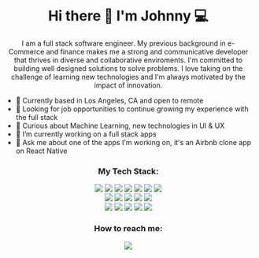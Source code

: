 <!--
**Skydodle/Skydodle** is a ✨ _special_ ✨ repository because its `README.md` (this file) appears on your GitHub profile.

Here are some ideas to get you started:

- 🔭 I’m currently working on ...
- 🌱 I’m currently learning ...
- 👯 I’m looking to collaborate on ...
- 🤔 I’m looking for help with ...
- 💬 Ask me about ...
- 📫 How to reach me: ...
- 😄 Pronouns: ...
- ⚡ Fun fact: ...
-->

<h1 align='center'>
  Hi there 👋 I'm Johnny 💻 
</h1>

<p align='center'>
I am a full stack software engineer. My previous background in e-Commerce and finance makes me a strong and communicative developer that thrives in diverse and collaborative enviroments. I'm committed to building well designed solutions to solve problems. I love taking on the challenge of learning new technologies and I'm always motivated by the impact of innovation.
</p>

- 📍 Currently based in Los Angeles, CA and open to remote
- 🌱 Looking for job opportunities to continue growing my experience with the full stack
- 🤔 Curious about Machine Learning, new technologies in UI & UX
- 🔭 I’m currently working on a full stack apps
- 💬 Ask me about one of the apps I'm working on, it's an Airbnb clone app on React Native


<h3 align='center'>
My Tech Stack:
</h3>

<p align='center'>
<img src="https://img.shields.io/badge/Javascript-F7DF1E?style=for-the-badge&logo=javascript&logoColor=61DAFB" />
<img src="https://img.shields.io/badge/Typescript-3178C6?style=for-the-badge&logo=typescript&logoColor=61DAFB" />
<img src="https://img.shields.io/badge/React-20232A?style=for-the-badge&logo=react&logoColor=61DAFB" />
<img src="https://img.shields.io/badge/React_Native-20232A?style=for-the-badge&logo=react&logoColor=61DAFB" />
<img src="https://img.shields.io/badge/next.js-000000?style=for-the-badge&logo=nextdotjs&logoColor=white" />
<img src="https://img.shields.io/badge/html5-%23E34F26.svg?style=for-the-badge&logo=html5&logoColor=white" />
<img src="https://img.shields.io/badge/css3-%231572B6.svg?style=for-the-badge&logo=css3&logoColor=white" />
<br>
<img src="https://img.shields.io/badge/PostgreSQL-316192?style=for-the-badge&logo=postgresql&logoColor=white" /> 
<img src="https://img.shields.io/badge/MySQL-005C84?style=for-the-badge&logo=mysql&logoColor=white" />
<img src="https://img.shields.io/badge/MongoDB-4EA94B?style=for-the-badge&logo=mongodb&logoColor=white" />
<img src="https://img.shields.io/badge/Express.js-000000?style=for-the-badge&logo=express&logoColor=white" />
<img src="https://img.shields.io/badge/Node.js-339933?style=for-the-badge&logo=nodedotjs&logoColor=white" />
<br>
<img src="https://img.shields.io/badge/AWS-%23FF9900.svg?style=for-the-badge&logo=amazon-aws&logoColor=white" />
<img src="https://img.shields.io/badge/nginx-%23009639.svg?style=for-the-badge&logo=nginx&logoColor=white" />
<img src="https://img.shields.io/badge/firebase-ffca28?style=for-the-badge&logo=firebase&logoColor=black" />
<img src="https://img.shields.io/badge/NPM-%23000000.svg?style=for-the-badge&logo=npm&logoColor=white" />
<img src="https://img.shields.io/badge/Jest-C21325?style=for-the-badge&logo=jest&logoColor=white" />

<h3 align='center'>
  How to reach me:
</h3>
<p align='center'>
  <a href="https://www.linkedin.com/in/johnnyhcwu/">
    <img src="https://img.shields.io/badge/linkedin-%230077B5.svg?&style=for-the-badge&logo=linkedin&logoColor=white" />
  </a>
</p> 

